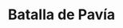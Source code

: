 ﻿---
title: "Batalla de Pavía"
permalink: periodes_336.html
layout: periode
dataInici: 1525-02-24
sidebar: periodes
pares:
  - id: 334
    title: "Guerra de los cuatro años"
    dataInici: "(1521)"
    dataFi: "(1526)"

fills:
jocsPrincipals:
  - title: "DG Folio. Pavia: Climax of the Italian Wars"
    bggId: 130669
    dataInici: 
    dataFi: 

  - title: "All is lost to me: Pavia 1525"
    bggId: 117702
    dataInici: 
    dataFi: 

  - title: "Pavia 1525"
    bggId: 20934
    dataInici: 
    dataFi: 

jocsEscenaris:
jocsEpoca:
  - title: "Arquebus"
    bggId: 198087
    escenari: "Pavia"

  - title: "All is lost save Honour"
    bggId: 22940
    escenari: "Pavia"
    dataInici: 
    dataFi: 

  - title: "Crossbows and Cannon"
    bggId: 7143
    escenari: "Pavia"
    dataInici: 
    dataFi: 

jocsEpocaEscenaris:
---
